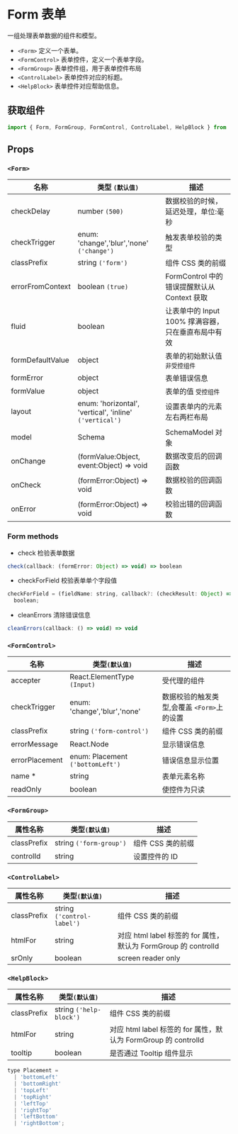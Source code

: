 # Form 表单

一组处理表单数据的组件和模型。

- `<Form>` 定义一个表单。
- `<FormControl>` 表单控件，定义一个表单字段。
- `<FormGroup>` 表单控件组，用于表单控件布局
- `<ControlLabel>` 表单控件对应的标题。
- `<HelpBlock>` 表单控件对应帮助信息。

## 获取组件

```js
import { Form, FormGroup, FormControl, ControlLabel, HelpBlock } from 'rsuite';
```

<!--{demo}-->

## Props

### `<Form>`

| 名称             | 类型 `(默认值)`                                         | 描述                                               |
| ---------------- | ------------------------------------------------------- | -------------------------------------------------- |
| checkDelay       | number `(500)`                                          | 数据校验的时候，延迟处理，单位:毫秒                |
| checkTrigger     | enum: 'change','blur','none' `('change')`               | 触发表单校验的类型                                 |
| classPrefix      | string `('form')`                                       | 组件 CSS 类的前缀                                  |
| errorFromContext | boolean `(true)`                                        | FormControl 中的错误提醒默认从 Context 获取        |
| fluid            | boolean                                                 | 让表单中的 Input 100% 撑满容器，只在垂直布局中有效 |
| formDefaultValue | object                                                  | 表单的初始默认值 `非受控组件`                      |
| formError        | object                                                  | 表单错误信息                                       |
| formValue        | object                                                  | 表单的值 `受控组件`                                |
| layout           | enum: 'horizontal', 'vertical', 'inline' `('vertical')` | 设置表单内的元素左右两栏布局                       |
| model            | Schema                                                  | SchemaModel 对象                                   |
| onChange         | (formValue:Object, event:Object) => void                | 数据改变后的回调函数                               |
| onCheck          | (formError:Object) => void                              | 数据校验的回调函数                                 |
| onError          | (formError:Object) => void                              | 校验出错的回调函数                                 |

### Form methods

- check 检验表单数据

```js
check(callback: (formError: Object) => void) => boolean
```

- checkForField 校验表单单个字段值

```js
checkForField = (fieldName: string, callback?: (checkResult: Object) => void) =>
  boolean;
```

- cleanErrors 清除错误信息

```js
cleanErrors(callback: () => void) => void
```

### `<FormControl>`

| 名称           | 类型`(默认值)`                   | 描述                                       |
| -------------- | -------------------------------- | ------------------------------------------ |
| accepter       | React.ElementType `(Input)`      | 受代理的组件                               |
| checkTrigger   | enum: 'change','blur','none'     | 数据校验的触发类型,会覆盖 `<Form>`上的设置 |
| classPrefix    | string `('form-control')`        | 组件 CSS 类的前缀                          |
| errorMessage   | React.Node                       | 显示错误信息                               |
| errorPlacement | enum: Placement `('bottomLeft')` | 错误信息显示位置                           |
| name \*        | string                           | 表单元素名称                               |
| readOnly       | boolean                          | 使控件为只读                               |

### `<FormGroup>`

| 属性名称    | 类型`(默认值)`          | 描述              |
| ----------- | ----------------------- | ----------------- |
| classPrefix | string `('form-group')` | 组件 CSS 类的前缀 |
| controlId   | string                  | 设置控件的 ID     |

### `<ControlLabel>`

| 属性名称    | 类型`(默认值)`             | 描述                                                           |
| ----------- | -------------------------- | -------------------------------------------------------------- |
| classPrefix | string `('control-label')` | 组件 CSS 类的前缀                                              |
| htmlFor     | string                     | 对应 html label 标签的 for 属性，默认为 FormGroup 的 controlId |
| srOnly      | boolean                    | screen reader only                                             |

### `<HelpBlock>`

| 属性名称    | 类型`(默认值)`          | 描述                                                           |
| ----------- | ----------------------- | -------------------------------------------------------------- |
| classPrefix | string `('help-block')` | 组件 CSS 类的前缀                                              |
| htmlFor     | string                  | 对应 html label 标签的 for 属性，默认为 FormGroup 的 controlId |
| tooltip     | boolean                 | 是否通过 Tooltip 组件显示                                      |

```js
type Placement =
  | 'bottomLeft'
  | 'bottomRight'
  | 'topLeft'
  | 'topRight'
  | 'leftTop'
  | 'rightTop'
  | 'leftBottom'
  | 'rightBottom';
```
